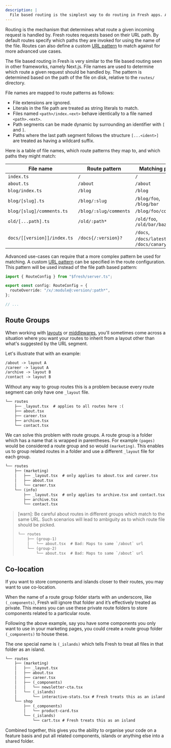 ```yaml
---
description: |
  File based routing is the simplest way to do routing in Fresh apps. Additionally custom patterns can be configured per route.
---
```


Routing is the mechanism that determines what route a given incoming request is
handled by. Fresh routes requests based on their URL path. By default routes
specify which paths they are invoked for using the name of the file. Routes can
also define a custom [URL pattern][urlpattern] to match against for more
advanced use cases.

The file based routing in Fresh is very similar to the file based routing seen
in other frameworks, namely Next.js. File names are used to determine which
route a given request should be handled by. The pattern is determined based on
the path of the file on disk, relative to the `routes/` directory.

File names are mapped to route patterns as follows:

- File extensions are ignored.
- Literals in the file path are treated as string literals to match.
- Files named `<path>/index.<ext>` behave identically to a file named
  `<path>.<ext>`.
- Path segments can be made dynamic by surrounding an identifier with `[` and
  `]`.
- Paths where the last path segment follows the structure `[...<ident>]` are
  treated as having a wildcard suffix.

Here is a table of file names, which route patterns they map to, and which paths
they might match:

| File name                   | Route pattern          | Matching paths                          |
| --------------------------- | ---------------------- | --------------------------------------- |
| `index.ts`                  | `/`                    | `/`                                     |
| `about.ts`                  | `/about`               | `/about`                                |
| `blog/index.ts`             | `/blog`                | `/blog`                                 |
| `blog/[slug].ts`            | `/blog/:slug`          | `/blog/foo`, `/blog/bar`                |
| `blog/[slug]/comments.ts`   | `/blog/:slug/comments` | `/blog/foo/comments`                    |
| `old/[...path].ts`          | `/old/:path*`          | `/old/foo`, `/old/bar/baz`              |
| `docs/[[version]]/index.ts` | `/docs{/:version}?`    | `/docs`, `/docs/latest`, `/docs/canary` |

Advanced use-cases can require that a more complex pattern be used for matching.
A custom [URL pattern][urlpattern] can be specified in the route configuration.
This pattern will be used instead of the file path based pattern:

```ts routes/x.ts
import { RouteConfig } from "$fresh/server.ts";

export const config: RouteConfig = {
  routeOverride: "/x/:module@:version/:path*",
};

// ...
```

## Route Groups

When working with [layouts](/docs/concepts/layouts) or
[middlewares](/docs/concepts/middleware), you'll sometimes come across a
situation where you want your routes to inherit from a layout other than what's
suggested by the URL segment.

Let's illustrate that with an example:

```txt
/about -> layout A
/career -> layout A
/archive -> layout B
/contact -> layout B
```

Without any way to group routes this is a problem because every route segment
can only have one `_layout` file.

```txt Project structure
└── routes
    ├── _layout.tsx  # applies to all routes here :(
    ├── about.tsx
    ├── career.tsx
    ├── archive.tsx
    └── contact.tsx
```

We can solve this problem with route groups. A route group is a folder which has
a name that is wrapped in parentheses. For example `(pages)` would be considered
a route group and so would `(marketing)`. This enables us to group related
routes in a folder and use a different `_layout` file for each group.

```txt Project structure
└── routes
    ├── (marketing)
    │   ├── _layout.tsx  # only applies to about.tsx and career.tsx
    │   ├── about.tsx
    │   └── career.tsx
    └── (info)
        ├── _layout.tsx  # only applies to archive.tsx and contact.tsx
        ├── archive.tsx
        └── contact.tsx
```

> [warn]: Be careful about routes in different groups which match to the same
> URL. Such scenarios will lead to ambiguity as to which route file should be
> picked.
>
> ```txt Project structure
> └── routes
>     ├── (group-1)
>     │   └── about.tsx  # Bad: Maps to same `/about` url
>     └── (group-2)
>         └── about.tsx  # Bad: Maps to same `/about` url
> ```

[urlpattern]: https://developer.mozilla.org/en-US/docs/Web/API/URL_Pattern_API

## Co-location

If you want to store components and islands closer to their routes, you may want
to use co-location.

When the name of a route group folder starts with an underscore, like
`(_components)`, Fresh will ignore that folder and it’s effectively treated as
private. This means you can use these private route folders to store components
related to a particular route.

Following the above example, say you have some components you only want to use
in your marketing pages, you could create a route group folder `(_components)`
to house these.

The one special name is `(_islands)` which tells Fresh to treat all files in
that folder as an island.

```txt Project structure
└── routes
    ├── (marketing)
    │   ├── _layout.tsx
    │   ├── about.tsx
    │   ├── career.tsx
    │   ├── (_components)
    │   │   └── newsletter-cta.tsx
    │   └── (_islands)
    │       └── interactive-stats.tsx # Fresh treats this as an island
    └── shop
        ├── (_components)
        │   └── product-card.tsx
        └── (_islands)
            └── cart.tsx # Fresh treats this as an island
```

Combined together, this gives you the ability to organise your code on a feature
basis and put all related components, islands or anything else into a shared
folder.
